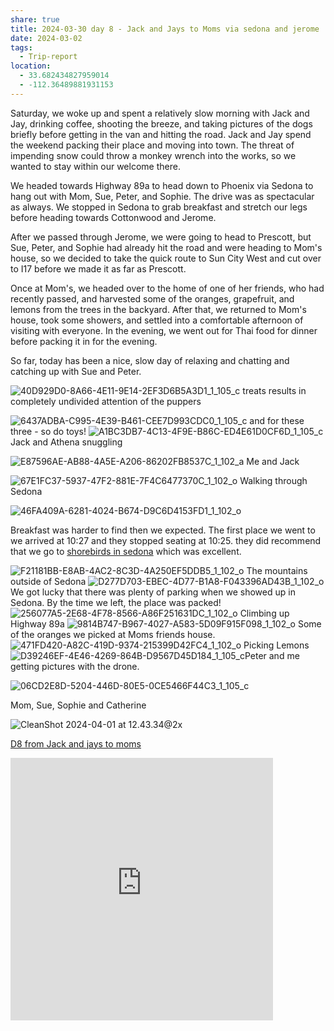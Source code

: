 ```yaml
---
share: true
title: 2024-03-30 day 8 - Jack and Jays to Moms via sedona and jerome
date: 2024-03-02
tags:
  - Trip-report
location:
  - 33.682434827959014
  - -112.36489881931153
---
```


Saturday, we woke up and spent a relatively slow morning with Jack and Jay, drinking coffee, shooting the breeze, and taking pictures of the dogs briefly before getting in the van and hitting the road.    Jack and Jay spend the weekend packing their place and moving into town.  The threat of impending snow could throw a monkey wrench into the works, so we wanted to stay within our welcome there.  

We headed towards Highway 89a to head down to Phoenix via Sedona to hang out with Mom, Sue, Peter, and Sophie.  The drive was as spectacular as always.   We stopped in Sedona to grab breakfast and stretch our legs before heading towards Cottonwood and Jerome.  

After we passed through Jerome, we were going to head to Prescott, but Sue, Peter, and Sophie had already hit the road and were heading to Mom's house, so we decided to take the quick route to Sun City West and cut over to I17 before we made it as far as Prescott.

Once at Mom's, we headed over to the home of one of her friends, who had recently passed, and harvested some of the oranges, grapefruit, and lemons from the trees in the backyard.  After that, we returned to Mom's house, took some showers, and settled into a comfortable afternoon of visiting with everyone.  In the evening, we went out for Thai food for dinner before packing it in for the evening.

So far, today has been a nice, slow day of relaxing and chatting and catching up with Sue and Peter.  




![40D929D0-8A66-4E11-9E14-2EF3D6B5A3D1_1_105_c](../attachments/40D929D0-8A66-4E11-9E14-2EF3D6B5A3D1_1_105_c.jpeg)
treats results in completely undivided attention of the puppers

![6437ADBA-C995-4E39-B461-CEE7D993CDC0_1_105_c](../attachments/6437ADBA-C995-4E39-B461-CEE7D993CDC0_1_105_c.jpeg)
and for these three - so do toys!
![A1BC3DB7-4C13-4F9E-B86C-ED4E61D0CF6D_1_105_c](../attachments/A1BC3DB7-4C13-4F9E-B86C-ED4E61D0CF6D_1_105_c.jpeg)
Jack and Athena snuggling

![E87596AE-AB88-4A5E-A206-86202FB8537C_1_102_a](../attachments/E87596AE-AB88-4A5E-A206-86202FB8537C_1_102_a.jpeg)
Me and Jack

![67E1FC37-5937-47F2-881E-7F4C6477370C_1_102_o](../attachments/67E1FC37-5937-47F2-881E-7F4C6477370C_1_102_o.jpeg)
Walking through Sedona

![46FA409A-6281-4024-B674-D9C6D4153FD1_1_102_o](../attachments/46FA409A-6281-4024-B674-D9C6D4153FD1_1_102_o.jpeg)

Breakfast was harder to find then we expected.  The first place we went to we arrived at 10:27 and they stopped seating at 10:25.  they did recommend that we go to [shorebirds in sedona](https://shorebirdrestaurant.com/locations/sedona/) which was excellent.


![F21181BB-E8AB-4AC2-8C3D-4A250EF5DDB5_1_102_o](../attachments/F21181BB-E8AB-4AC2-8C3D-4A250EF5DDB5_1_102_o.jpeg)
The mountains outside of Sedona
![D277D703-EBEC-4D77-B1A8-F043396AD43B_1_102_o](../attachments/D277D703-EBEC-4D77-B1A8-F043396AD43B_1_102_o.jpeg)
We got lucky that there was plenty of parking when we showed up in Sedona.  By the time we left, the place was packed!
![256077A5-2E68-4F78-8566-A86F251631DC_1_102_o](../attachments/256077A5-2E68-4F78-8566-A86F251631DC_1_102_o.jpeg)
Climbing up Highway 89a
![9814B747-B967-4027-A583-5D09F915F098_1_102_o](../attachments/9814B747-B967-4027-A583-5D09F915F098_1_102_o.jpeg)
Some of the oranges we picked at Moms friends house.
![471FD420-A82C-419D-9374-215399D42FC4_1_102_o](../attachments/471FD420-A82C-419D-9374-215399D42FC4_1_102_o.jpeg)
Picking Lemons
![D39246EF-4E46-4269-864B-D9567D45D184_1_105_c](../attachments/D39246EF-4E46-4269-864B-D9567D45D184_1_105_c.jpeg)Peter and me getting pictures with the drone.


![06CD2E8D-5204-446D-80E5-0CE5466F44C3_1_105_c](../attachments/06CD2E8D-5204-446D-80E5-0CE5466F44C3_1_105_c.jpeg)

Mom, Sue, Sophie and Catherine

![CleanShot 2024-04-01 at 12.43.34@2x](../attachments/CleanShot%202024-04-01%20at%2012.43.34@2x.png)

[D8 from Jack and jays to moms](https://www.gaiagps.com/public/9wALsKc56ggU6FeIjn05a4xs/)

<iframe src="https://www.gaiagps.com/public/9wALsKc56ggU6FeIjn05a4xs/?embed=True" style="border:none; overflow-y: hidden; background-color:white; min-width: 320px; max-width:420px; width:100%; height: 420px;" seamless />

